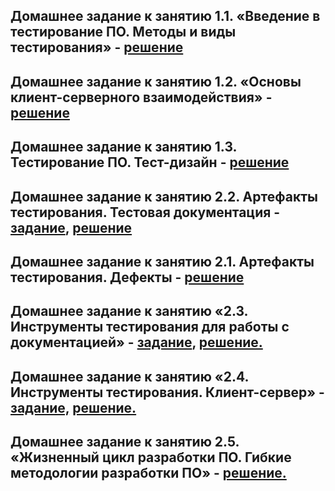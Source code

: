 ## Домашнее задание к занятию 1.1. «Введение в тестирование ПО. Методы и виды тестирования» - [решение](https://docs.google.com/document/d/1ZQNmzXjAJJz5x-fYSo_4dMaDQzTt8G3ZV6UwEAzuH1U/edit?usp=sharing)
## Домашнее задание к занятию 1.2. «Основы клиент-серверного взаимодействия» - [решение](https://docs.google.com/document/d/16MfPc9ZeJKce6SM64DledkfVgN7U_KuXux4_ZmHx8OY/edit?usp=sharing)
## Домашнее задание к занятию 1.3. Тестирование ПО. Тест-дизайн - [решение](https://docs.google.com/document/d/1Rj46NfFAHUKu0jomnNrz1xmGfDF0zyK1dQ27l9QVkBE/edit?usp=sharing)
## Домашнее задание к занятию 2.2. Артефакты тестирования. Тестовая документация - [задание](https://docs.google.com/document/d/1-mkdixjea-l-V8AfFE3xZpM6j14DWyKawUl6XwHJE_4/edit?usp=sharing), [решение](https://docs.google.com/spreadsheets/d/1L92D2TKu2hF4vuZEePchy2gG64rtotT9VVepXkq6Jis/edit?usp=sharing)
## Домашнее задание к занятию 2.1. Артефакты тестирования. Дефекты - [решение](https://docs.google.com/document/d/1Ax6NvVgH29u2Nkiy7X3Oe8SERggpYk2AH3mUn7gjw1I/edit?usp=sharing)
## Домашнее задание к занятию «2.3. Инструменты тестирования для работы с документацией» - [задание](https://github.com/netology-code/iqa-homeworks/tree/iqa-12/2.3), [решение.](https://docs.google.com/spreadsheets/d/1Fm_CjGHVHxzKb-84GZ5rS-7JukEDUvM2A_IiWvFDcJg/edit?usp=sharing)
## Домашнее задание к занятию «2.4. Инструменты тестирования. Клиент-сервер» - [задание,](https://github.com/netology-code/iqa-homeworks/tree/iqa-12/2.4) [решение.](https://docs.google.com/document/d/14Zv_OHklB287RdujALnlItWkQIJm465wS1jsaVlx6cw/edit?usp=sharing)
## Домашнее задание к занятию 2.5. «Жизненный цикл разработки ПО. Гибкие методологии разработки ПО» - [решение.](https://docs.google.com/document/d/1cgYVbcPQBeYNc_Qgid5C-8R5GVzs1twqND57diyH3E0/edit?usp=sharing)




